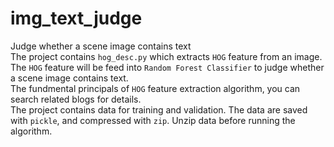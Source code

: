 # img_text_judge
Judge whether a scene image contains text\
The project contains `hog_desc.py` which extracts `HOG` feature from an image. The `HOG` feature will be feed into `Random Forest Classifier` to judge whether a scene image contains text.\
The fundmental principals of `HOG` feature extraction algorithm, you can search related blogs for details.\
The project contains data for training and validation. The data are saved with `pickle`,
and compressed with `zip`. Unzip data before running the algorithm.
